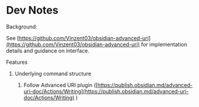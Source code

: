 
# Dev Notes

Background:

See [https://github.com/Vinzent03/obsidian-advanced-uri](https://github.com/Vinzent03/obsidian-advanced-uri) for implementation details and guidance on interface.

Features

1. Underlying command structure
    
    1. Follow Advanced URI plugin ([https://publish.obsidian.md/advanced-uri-doc/Actions/Writing](https://publish.obsidian.md/advanced-uri-doc/Actions/Writing) )
